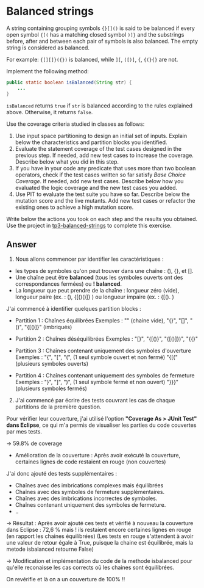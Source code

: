# Balanced strings

A string containing grouping symbols `{}[]()` is said to be balanced if every open symbol `{[(` has a matching closed symbol `)]}` and the substrings before, after and between each pair of symbols is also balanced. The empty string is considered as balanced.

For example: `{[][]}({})` is balanced, while `][`, `([)]`, `{`, `{(}{}` are not.

Implement the following method:

```java
public static boolean isBalanced(String str) {
    ...
}
```

`isBalanced` returns `true` if `str` is balanced according to the rules explained above. Otherwise, it returns `false`.

Use the coverage criteria studied in classes as follows:

1. Use input space partitioning to design an initial set of inputs. Explain below the characteristics and partition blocks you identified.
2. Evaluate the statement coverage of the test cases designed in the previous step. If needed, add new test cases to increase the coverage. Describe below what you did in this step.
3. If you have in your code any predicate that uses more than two boolean operators, check if the test cases written so far satisfy *Base Choice Coverage*. If needed, add new test cases. Describe below how you evaluated the logic coverage and the new test cases you added.
4. Use PIT to evaluate the test suite you have so far. Describe below the mutation score and the live mutants. Add new test cases or refactor the existing ones to achieve a high mutation score.

Write below the actions you took on each step and the results you obtained.
Use the project in [tp3-balanced-strings](../code/tp3-balanced-strings) to complete this exercise.

## Answer

1. Nous allons commencer par identifier les caractéristiques : 
- les types de symboles qu'on peut trouver dans une chaîne :  (), {}, et [].
- Une chaîne peut être **balanced** (tous les symboles ouverts ont des correspondances fermées) ou **! balanced**.
- La longueur que peut prendre de la chaîne : longueur zéro (vide), longueur paire (ex. : (), {[()()]}  ) ou longueur impaire (ex. : {[().   )

J'ai commencé à identifier quelques partition blocks : 
- Partition 1 : Chaînes équilibrées
Exemples : "" (chaine vide), 
"{}", "[]", "()", 
"{[()]}" (imbriqués)

- Partition 2 : Chaînes déséquilibrées
Exemples : "[}", "{[()}", "{[()]})", "{{}" 

- Partition 3 : Chaînes contenant uniquement des symboles d'ouverture
Exemples : "{", "[", "(",  (1 seul symbole ouvert et non fermé)
"{[(" (plusieurs symboles ouverts)

- Partition 4 : Chaînes contenant uniquement des symboles de fermeture
Exemples : "}", "]", ")", (1 seul symbole fermé et non ouvert)
"}}}" (plusieurs symboles fermés)

2. J'ai commencé par écrire des tests couvrant les cas de chaque partitions de la première question. 

Pour vérifier leur couverture, j'ai utilisé l'option **"Coverage As > JUnit Test" dans Eclipse**, ce qui m'a permis de visualiser les parties du code couvertes par mes tests.

→ 59.8% de coverage 


- Amélioration de la couverture : 
Après avoir exécuté la couverture, certaines lignes de code restaient en rouge (non couvertes) 

J'ai donc ajouté des tests supplémentaires :
- Chaînes avec des imbrications complexes mais équilibrées 
- Chaînes avec des symboles de fermeture supplémentaires.
- Chaînes avec des imbrications incorrectes de symboles.
- Chaînes contenant uniquement des symboles de fermeture.
- .. 

→ Résultat : Après avoir ajouté ces tests et vérifié à nouveau la couverture dans Eclipse : 72,6 % 
mais ! 
ils restaient encore certaines lignes en rouge (en rapport les chaines équilibrées) 
(Les tests en rouge s'attendent à avoir une valeur de retour égale à True, puisque la chaine est équilibrée, mais la metode isbalanced retourne False) 

→ Modification et implémentation du code de la methode isbalanced pour qu'elle reconaisse les cas corrects oû les chaines sont équilibrées.

On revérifie et là on a un couverture de 100% !!